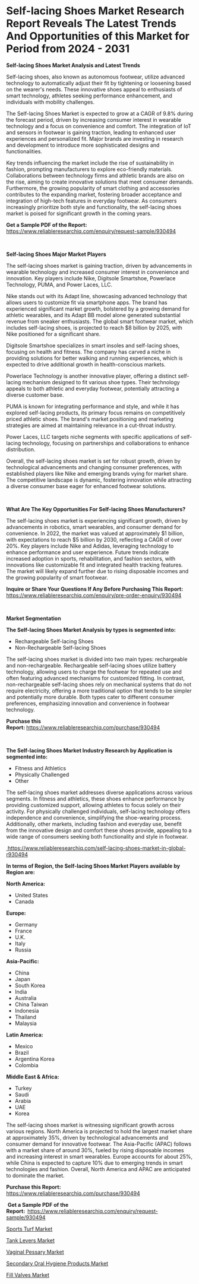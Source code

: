 <p><h1>Self-lacing Shoes Market Research Report Reveals The Latest Trends And Opportunities of this Market for Period from 2024 - 2031</h1></p><p><strong>Self-lacing Shoes Market Analysis and Latest Trends</strong></p>
<p><p>Self-lacing shoes, also known as autonomous footwear, utilize advanced technology to automatically adjust their fit by tightening or loosening based on the wearer's needs. These innovative shoes appeal to enthusiasts of smart technology, athletes seeking performance enhancement, and individuals with mobility challenges. </p><p>The Self-lacing Shoes Market is expected to grow at a CAGR of 9.8% during the forecast period, driven by increasing consumer interest in wearable technology and a focus on convenience and comfort. The integration of IoT and sensors in footwear is gaining traction, leading to enhanced user experiences and personalized fit. Major brands are investing in research and development to introduce more sophisticated designs and functionalities. </p><p>Key trends influencing the market include the rise of sustainability in fashion, prompting manufacturers to explore eco-friendly materials. Collaborations between technology firms and athletic brands are also on the rise, aiming to create innovative solutions that meet consumer demands. Furthermore, the growing popularity of smart clothing and accessories contributes to the expanding market, fostering broader acceptance and integration of high-tech features in everyday footwear. As consumers increasingly prioritize both style and functionality, the self-lacing shoes market is poised for significant growth in the coming years.</p></p>
<p><strong>Get a Sample PDF of the Report:&nbsp;</strong> <a href="https://www.reliableresearchiq.com/enquiry/request-sample/930494?utm_campaign=1106&utm_medium=2&utm_source=Github&utm_content=ia&utm_term=03122024&utm_id=self-lacing-shoes">https://www.reliableresearchiq.com/enquiry/request-sample/930494</a></p>
<p>&nbsp;</p>
<p><strong>Self-lacing Shoes Major Market Players</strong></p>
<p><p>The self-lacing shoes market is gaining traction, driven by advancements in wearable technology and increased consumer interest in convenience and innovation. Key players include Nike, Digitsole Smartshoe, Powerlace Technology, PUMA, and Power Laces, LLC. </p><p>Nike stands out with its Adapt line, showcasing advanced technology that allows users to customize fit via smartphone apps. The brand has experienced significant market growth, bolstered by a growing demand for athletic wearables, and its Adapt BB model alone generated substantial revenue from sneaker enthusiasts. The global smart footwear market, which includes self-lacing shoes, is projected to reach $8 billion by 2025, with Nike positioned for a significant share.</p><p>Digitsole Smartshoe specializes in smart insoles and self-lacing shoes, focusing on health and fitness. The company has carved a niche in providing solutions for better walking and running experiences, which is expected to drive additional growth in health-conscious markets.</p><p>Powerlace Technology is another innovative player, offering a distinct self-lacing mechanism designed to fit various shoe types. Their technology appeals to both athletic and everyday footwear, potentially attracting a diverse customer base. </p><p>PUMA is known for integrating performance and style, and while it has explored self-lacing products, its primary focus remains on competitively priced athletic shoes. The brand's market positioning and marketing strategies are aimed at maintaining relevance in a cut-throat industry.</p><p>Power Laces, LLC targets niche segments with specific applications of self-lacing technology, focusing on partnerships and collaborations to enhance distribution.</p><p>Overall, the self-lacing shoes market is set for robust growth, driven by technological advancements and changing consumer preferences, with established players like Nike and emerging brands vying for market share. The competitive landscape is dynamic, fostering innovation while attracting a diverse consumer base eager for enhanced footwear solutions.</p></p>
<p>&nbsp;</p>
<p><strong>What Are The Key Opportunities For Self-lacing Shoes Manufacturers?</strong></p>
<p><p>The self-lacing shoes market is experiencing significant growth, driven by advancements in robotics, smart wearables, and consumer demand for convenience. In 2022, the market was valued at approximately $1 billion, with expectations to reach $5 billion by 2030, reflecting a CAGR of over 20%. Key players include Nike and Adidas, leveraging technology to enhance performance and user experience. Future trends indicate increased adoption in sports, rehabilitation, and fashion sectors, with innovations like customizable fit and integrated health tracking features. The market will likely expand further due to rising disposable incomes and the growing popularity of smart footwear.</p></p>
<p><strong>Inquire or Share Your Questions If Any Before Purchasing This Report:</strong> <a href="https://www.reliableresearchiq.com/enquiry/pre-order-enquiry/930494?utm_campaign=1106&utm_medium=2&utm_source=Github&utm_content=ia&utm_term=03122024&utm_id=self-lacing-shoes">https://www.reliableresearchiq.com/enquiry/pre-order-enquiry/930494</a></p>
<p>&nbsp;</p>
<p><strong>Market Segmentation</strong></p>
<p><strong>The Self-lacing Shoes Market Analysis by types is segmented into:</strong></p>
<p><ul><li>Rechargeable Self-lacing Shoes</li><li>Non-Rechargeable Self-lacing Shoes</li></ul></p>
<p><p>The self-lacing shoes market is divided into two main types: rechargeable and non-rechargeable. Rechargeable self-lacing shoes utilize battery technology, allowing users to charge the footwear for repeated use and often featuring advanced mechanisms for customized fitting. In contrast, non-rechargeable self-lacing shoes rely on mechanical systems that do not require electricity, offering a more traditional option that tends to be simpler and potentially more durable. Both types cater to different consumer preferences, emphasizing innovation and convenience in footwear technology.</p></p>
<p><strong>Purchase this Report:&nbsp;</strong><a href="https://www.reliableresearchiq.com/purchase/930494?utm_campaign=1106&utm_medium=2&utm_source=Github&utm_content=ia&utm_term=03122024&utm_id=self-lacing-shoes">https://www.reliableresearchiq.com/purchase/930494</a></p>
<p>&nbsp;</p>
<p><strong>The Self-lacing Shoes Market Industry Research by Application is segmented into:</strong></p>
<p><ul><li>Fitness and Athletics</li><li>Physically Challenged</li><li>Other</li></ul></p>
<p><p>The self-lacing shoes market addresses diverse applications across various segments. In fitness and athletics, these shoes enhance performance by providing customized support, allowing athletes to focus solely on their activity. For physically challenged individuals, self-lacing technology offers independence and convenience, simplifying the shoe-wearing process. Additionally, other markets, including fashion and everyday use, benefit from the innovative design and comfort these shoes provide, appealing to a wide range of consumers seeking both functionality and style in footwear.</p></p>
<p><a href="https://www.reliableresearchiq.com/self-lacing-shoes-market-in-global-r930494?utm_campaign=1106&utm_medium=2&utm_source=Github&utm_content=ia&utm_term=03122024&utm_id=self-lacing-shoes">&nbsp;https://www.reliableresearchiq.com/self-lacing-shoes-market-in-global-r930494</a></p>
<p><strong>In terms of Region, the Self-lacing Shoes Market Players available by Region are:</strong></p>
<p>
    <p> <strong> North America: </strong>
        <ul>
            <li>United States</li>
            <li>Canada</li>
        </ul>
        </p> 
    <p> <strong> Europe: </strong>
        <ul>
            <li>Germany</li>
            <li>France</li>
            <li>U.K.</li>
            <li>Italy</li>
            <li>Russia</li>
        </ul>
        </p> 
    <p> <strong> Asia-Pacific: </strong>
        <ul>
            <li>China</li>
            <li>Japan</li>
            <li>South Korea</li>
            <li>India</li>
            <li>Australia</li>
            <li>China Taiwan</li>
            <li>Indonesia</li>
            <li>Thailand</li>
            <li>Malaysia</li>
        </ul>
        </p> 
    <p> <strong> Latin America: </strong>
        <ul>
            <li>Mexico</li>
            <li>Brazil</li>
            <li>Argentina Korea</li>
            <li>Colombia</li>
        </ul>
        </p> 
    <p> <strong> Middle East & Africa: </strong>
        <ul>
            <li>Turkey</li>
            <li>Saudi</li>
            <li>Arabia</li>
            <li>UAE</li>
            <li>Korea</li>
        </ul>
    </p>
    </p>
<p><p>The self-lacing shoes market is witnessing significant growth across various regions. North America is projected to hold the largest market share at approximately 35%, driven by technological advancements and consumer demand for innovative footwear. The Asia-Pacific (APAC) follows with a market share of around 30%, fueled by rising disposable incomes and increasing interest in smart wearables. Europe accounts for about 25%, while China is expected to capture 10% due to emerging trends in smart technologies and fashion. Overall, North America and APAC are anticipated to dominate the market.</p></p>
<p><strong>Purchase this Report: </strong><a href="https://www.reliableresearchiq.com/purchase/930494?utm_campaign=1106&utm_medium=2&utm_source=Github&utm_content=ia&utm_term=03122024&utm_id=self-lacing-shoes">https://www.reliableresearchiq.com/purchase/930494</a></p>
<p>&nbsp;<strong>Get a Sample PDF of the Report:&nbsp;&nbsp;</strong><a href="https://www.reliableresearchiq.com/enquiry/request-sample/930494?utm_campaign=1106&utm_medium=2&utm_source=Github&utm_content=ia&utm_term=03122024&utm_id=self-lacing-shoes">https://www.reliableresearchiq.com/enquiry/request-sample/930494</a></p>
<p><strong></strong></p>
<p><p><a href="https://www.linkedin.com/pulse/market-dynamics-future-trends-global-sports-turf-sector-xvpke?utm_campaign=1106&utm_medium=2&utm_source=Github&utm_content=ia&utm_term=03122024&utm_id=self-lacing-shoes">Sports Turf Market</a></p><p><a href="https://issuu.com/reportprime-2/docs/tank-levers-market-size-2030.pptx?utm_campaign=1106&utm_medium=2&utm_source=Github&utm_content=ia&utm_term=03122024&utm_id=self-lacing-shoes">Tank Levers Market</a></p><p><a href="https://www.linkedin.com/pulse/vaginal-pessary-market-report-company-profiles-share-analysis-5gm0e?utm_campaign=1106&utm_medium=2&utm_source=Github&utm_content=ia&utm_term=03122024&utm_id=self-lacing-shoes">Vaginal Pessary Market</a></p><p><a href="https://github.com/gallegoszuri803/Market-Research-Report-List-1/blob/main/secondary-oral-hygiene-products-market.md?utm_campaign=1106&utm_medium=2&utm_source=Github&utm_content=ia&utm_term=03122024&utm_id=self-lacing-shoes">Secondary Oral Hygiene Products Market</a></p><p><a href="https://issuu.com/reportprime-2/docs/fill-valves-market-size-2030.pptx?utm_campaign=1106&utm_medium=2&utm_source=Github&utm_content=ia&utm_term=03122024&utm_id=self-lacing-shoes">Fill Valves Market</a></p></p>